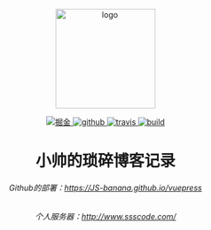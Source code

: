 <p align="center">
    <a href="https://ssscode.com/" target="_blank" rel="noopener noreferrer">
        <img width="180" src="https://cdn.jsdelivr.net/gh/JS-banana/images/vuepress/avatar-ssscode.jpg" alt="logo">
    </a>
</p>

<p align="center">
    <!-- <a href="https://github.com/JS-banana/vuepress/actions?query=workflow%3AbaiduPush">
        <img src="https://github.com/xugaoyi/vuepress-theme-vdoing/workflows/baiduPush/badge.svg" alt="baiduPush">
    </a> -->
    <a href="https://juejin.im/user/1204720476890477">
        <img src="https://img.shields.io/badge/Juejin-掘金-blue" alt="掘金">
    </a>
    <a href="https://github.com/JS-banana/vuepress/actions">
        <img src="https://img.shields.io/badge/github-action-brightgreen" alt="github">
    </a>
    <a href="https://travis-ci.com/">
        <img src="https://img.shields.io/badge/travis-action-yellow" alt="travis">
    </a>
    <a href="https://travis-ci.com/JS-banana/vuepress">
        <img src="https://travis-ci.com/JS-banana/vuepress.svg?branch=master" alt="build">
    </a>
    <!-- <a href="https://github.com/JS-banana/vuepress/stargazers">
        <img src="https://img.shields.io/github/stars/JS-banana/vuepress?logo=ReverbNation&logoColor=rgba(255,255,255,.6)" alt="GitHub stars">
    </a> -->
</p>

<h1 align="center">小帅的琐碎博客记录</h1>

<h6 align="center">
    Github的部署：<a href="https://JS-banana.github.io/vuepress">https://JS-banana.github.io/vuepress</a>
</h6>
<h6 align="center">
    个人服务器：<a href="http://www.ssscode.com/">http://www.ssscode.com/</a>
</h6>
